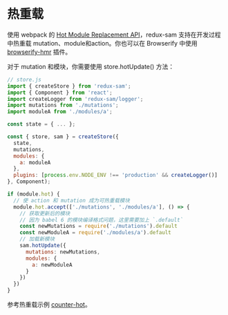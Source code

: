 # 热重载

使用 webpack 的 [Hot Module Replacement API](https://webpack.js.org/guides/hot-module-replacement/)，redux-sam 支持在开发过程中热重载 mutation、module和action。你也可以在 Browserify 中使用 [browserify-hmr](https://github.com/Macil/browserify-hmr) 插件。

对于 mutation 和模块，你需要使用 store.hotUpdate() 方法：

```js
// store.js
import { createStore } from 'redux-sam';
import { Component } from 'react';
import createLogger from 'redux-sam/logger';
import mutations from './mutations';
import moduleA from './modules/a';

const state = { ... };

const { store, sam } = createStore({
  state,
  mutations,
  modules: {
    a: moduleA
  },
  plugins: [process.env.NODE_ENV !== 'production' && createLogger()]
}, Component);

if (module.hot) {
  // 使 action 和 mutation 成为可热重载模块
  module.hot.accept(['./mutations', './modules/a'], () => {
    // 获取更新后的模块
    // 因为 babel 6 的模块编译格式问题，这里需要加上 `.default`
    const newMutations = require('./mutations').default
    const newModuleA = require('./modules/a').default
    // 加载新模块
    sam.hotUpdate({
      mutations: newMutations,
      modules: {
        a: newModuleA
      }
    })
  })
}

```

参考热重载示例 [counter-hot](https://github.com/react-hobby/redux-sam/tree/master/examples/counter-hot)。
